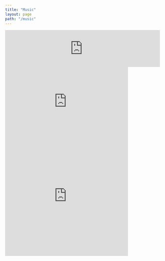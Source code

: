 ```yaml
---
title: "Music"
layout: page
path: "/music"
---
```

<iframe style="border: 0; width: 100%; height: 120px;" src="https://bandcamp.com/EmbeddedPlayer/track=2643228438/size=large/bgcol=ffffff/linkcol=0687f5/tracklist=false/artwork=small/transparent=true/" seamless><a href="http://shaun.bandcamp.com/track/the-side-effects-of-being-a-human-2">The Side Effects of Being a Human... by shaun</a></iframe>

<iframe style="border: 0; width: 400px; height: 241px;" src="https://bandcamp.com/EmbeddedPlayer/album=2625204972/size=large/bgcol=ffffff/linkcol=0687f5/artwork=small/transparent=true/" seamless><a href="http://shaun.bandcamp.com/album/lofi-hackathon-ep">LoFi Hackathon EP by shaun</a></iframe>

<iframe style="border: 0; width: 400px; height: 373px;" src="https://bandcamp.com/EmbeddedPlayer/album=316349880/size=large/bgcol=ffffff/linkcol=0687f5/artwork=small/transparent=true/" seamless><a href="http://shaun.bandcamp.com/album/bruises-muses">Bruises &amp; Muses by shaun</a></iframe>
